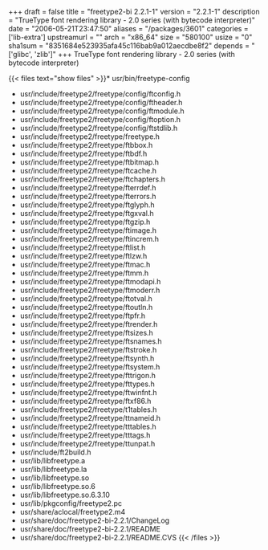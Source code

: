 +++
draft = false
title = "freetype2-bi 2.2.1-1"
version = "2.2.1-1"
description = "TrueType font rendering library - 2.0 series (with bytecode interpreter)"
date = "2006-05-21T23:47:50"
aliases = "/packages/3601"
categories = ['lib-extra']
upstreamurl = ""
arch = "x86_64"
size = "580100"
usize = "0"
sha1sum = "8351684e523935afa45c116bab9a012aecdbe8f2"
depends = "['glibc', 'zlib']"
+++
TrueType font rendering library - 2.0 series (with bytecode interpreter)

{{< files text="show files" >}}* usr/bin/freetype-config
* usr/include/freetype2/freetype/config/ftconfig.h
* usr/include/freetype2/freetype/config/ftheader.h
* usr/include/freetype2/freetype/config/ftmodule.h
* usr/include/freetype2/freetype/config/ftoption.h
* usr/include/freetype2/freetype/config/ftstdlib.h
* usr/include/freetype2/freetype/freetype.h
* usr/include/freetype2/freetype/ftbbox.h
* usr/include/freetype2/freetype/ftbdf.h
* usr/include/freetype2/freetype/ftbitmap.h
* usr/include/freetype2/freetype/ftcache.h
* usr/include/freetype2/freetype/ftchapters.h
* usr/include/freetype2/freetype/fterrdef.h
* usr/include/freetype2/freetype/fterrors.h
* usr/include/freetype2/freetype/ftglyph.h
* usr/include/freetype2/freetype/ftgxval.h
* usr/include/freetype2/freetype/ftgzip.h
* usr/include/freetype2/freetype/ftimage.h
* usr/include/freetype2/freetype/ftincrem.h
* usr/include/freetype2/freetype/ftlist.h
* usr/include/freetype2/freetype/ftlzw.h
* usr/include/freetype2/freetype/ftmac.h
* usr/include/freetype2/freetype/ftmm.h
* usr/include/freetype2/freetype/ftmodapi.h
* usr/include/freetype2/freetype/ftmoderr.h
* usr/include/freetype2/freetype/ftotval.h
* usr/include/freetype2/freetype/ftoutln.h
* usr/include/freetype2/freetype/ftpfr.h
* usr/include/freetype2/freetype/ftrender.h
* usr/include/freetype2/freetype/ftsizes.h
* usr/include/freetype2/freetype/ftsnames.h
* usr/include/freetype2/freetype/ftstroke.h
* usr/include/freetype2/freetype/ftsynth.h
* usr/include/freetype2/freetype/ftsystem.h
* usr/include/freetype2/freetype/fttrigon.h
* usr/include/freetype2/freetype/fttypes.h
* usr/include/freetype2/freetype/ftwinfnt.h
* usr/include/freetype2/freetype/ftxf86.h
* usr/include/freetype2/freetype/t1tables.h
* usr/include/freetype2/freetype/ttnameid.h
* usr/include/freetype2/freetype/tttables.h
* usr/include/freetype2/freetype/tttags.h
* usr/include/freetype2/freetype/ttunpat.h
* usr/include/ft2build.h
* usr/lib/libfreetype.a
* usr/lib/libfreetype.la
* usr/lib/libfreetype.so
* usr/lib/libfreetype.so.6
* usr/lib/libfreetype.so.6.3.10
* usr/lib/pkgconfig/freetype2.pc
* usr/share/aclocal/freetype2.m4
* usr/share/doc/freetype2-bi-2.2.1/ChangeLog
* usr/share/doc/freetype2-bi-2.2.1/README
* usr/share/doc/freetype2-bi-2.2.1/README.CVS
{{< /files >}}
